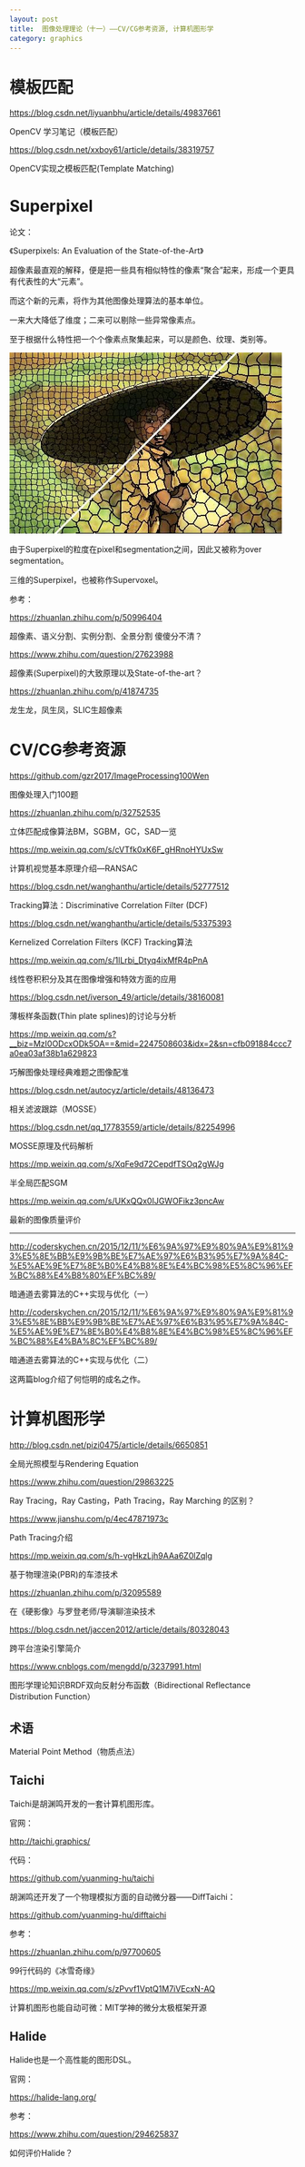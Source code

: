 ```yaml
---
layout: post
title:  图像处理理论（十一）——CV/CG参考资源, 计算机图形学
category: graphics 
---
```


# 模板匹配

https://blog.csdn.net/liyuanbhu/article/details/49837661

OpenCV 学习笔记（模板匹配）

https://blog.csdn.net/xxboy61/article/details/38319757

OpenCV实现之模板匹配(Template Matching)

# Superpixel

论文：

《Superpixels: An Evaluation of the State-of-the-Art》

超像素最直观的解释，便是把一些具有相似特性的像素“聚合”起来，形成一个更具有代表性的大“元素”。

而这个新的元素，将作为其他图像处理算法的基本单位。

一来大大降低了维度；二来可以剔除一些异常像素点。

至于根据什么特性把一个个像素点聚集起来，可以是颜色、纹理、类别等。

![](/images/img3/superpixel.jpg)

由于Superpixel的粒度在pixel和segmentation之间，因此又被称为over segmentation。

三维的Superpixel，也被称作Supervoxel。

参考：

https://zhuanlan.zhihu.com/p/50996404

超像素、语义分割、实例分割、全景分割 傻傻分不清？

https://www.zhihu.com/question/27623988

超像素(Superpixel)的大致原理以及State-of-the-art？

https://zhuanlan.zhihu.com/p/41874735

龙生龙，凤生凤，SLIC生超像素

# CV/CG参考资源

https://github.com/gzr2017/ImageProcessing100Wen

图像处理入门100题

https://zhuanlan.zhihu.com/p/32752535

立体匹配成像算法BM，SGBM，GC，SAD一览

https://mp.weixin.qq.com/s/cVTfk0xK6F_gHRnoHYUxSw

计算机视觉基本原理介绍—RANSAC

https://blog.csdn.net/wanghanthu/article/details/52777512

Tracking算法：Discriminative Correlation Filter (DCF)

https://blog.csdn.net/wanghanthu/article/details/53375393

Kernelized Correlation Filters (KCF) Tracking算法

https://mp.weixin.qq.com/s/1lLrbi_Dtyq4ixMfR4pPnA

线性卷积积分及其在图像增强和特效方面的应用

https://blog.csdn.net/iverson_49/article/details/38160081

薄板样条函数(Thin plate splines)的讨论与分析

https://mp.weixin.qq.com/s?__biz=MzI0ODcxODk5OA==&mid=2247508603&idx=2&sn=cfb091884ccc7a0ea03af38b1a629823

巧解图像处理经典难题之图像配准

https://blog.csdn.net/autocyz/article/details/48136473

相关滤波跟踪（MOSSE）

https://blog.csdn.net/qq_17783559/article/details/82254996

MOSSE原理及代码解析

https://mp.weixin.qq.com/s/XqFe9d72CepdfTSOq2gWJg

半全局匹配SGM

https://mp.weixin.qq.com/s/UKxQQx0IJGWOFikz3pncAw

最新的图像质量评价

----

http://coderskychen.cn/2015/12/11/%E6%9A%97%E9%80%9A%E9%81%93%E5%8E%BB%E9%9B%BE%E7%AE%97%E6%B3%95%E7%9A%84C-%E5%AE%9E%E7%8E%B0%E4%B8%8E%E4%BC%98%E5%8C%96%EF%BC%88%E4%B8%80%EF%BC%89/

暗通道去雾算法的C++实现与优化（一）

http://coderskychen.cn/2015/12/11/%E6%9A%97%E9%80%9A%E9%81%93%E5%8E%BB%E9%9B%BE%E7%AE%97%E6%B3%95%E7%9A%84C-%E5%AE%9E%E7%8E%B0%E4%B8%8E%E4%BC%98%E5%8C%96%EF%BC%88%E4%BA%8C%EF%BC%89/

暗通道去雾算法的C++实现与优化（二）

这两篇blog介绍了何恺明的成名之作。

# 计算机图形学

http://blog.csdn.net/pizi0475/article/details/6650851

全局光照模型与Rendering Equation

https://www.zhihu.com/question/29863225

Ray Tracing，Ray Casting，Path Tracing，Ray Marching 的区别？

https://www.jianshu.com/p/4ec47871973c

Path Tracing介绍

https://mp.weixin.qq.com/s/h-vgHkzLjh9AAa6Z0lZqlg

基于物理渲染(PBR)的车漆技术

https://zhuanlan.zhihu.com/p/32095589

在《硬影像》与罗登老师/导演聊渲染技术

https://blog.csdn.net/jaccen2012/article/details/80328043

跨平台渲染引擎简介

https://www.cnblogs.com/mengdd/p/3237991.html

图形学理论知识BRDF双向反射分布函数（Bidirectional Reflectance Distribution Function）

## 术语

Material Point Method（物质点法）

## Taichi

Taichi是胡渊鸣开发的一套计算机图形库。

官网：

http://taichi.graphics/

代码：

https://github.com/yuanming-hu/taichi

胡渊鸣还开发了一个物理模拟方面的自动微分器——DiffTaichi：

https://github.com/yuanming-hu/difftaichi

参考：

https://zhuanlan.zhihu.com/p/97700605

99行代码的《冰雪奇缘》

https://mp.weixin.qq.com/s/zPvvf1VptQ1M7iVEcxN-AQ

计算机图形也能自动可微：MIT学神的微分太极框架开源

## Halide

Halide也是一个高性能的图形DSL。

官网：

https://halide-lang.org/

参考：

https://www.zhihu.com/question/294625837

如何评价Halide？
